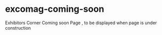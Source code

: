 # excomag-coming-soon
Exhibitors Corner Coming soon Page , to be displayed when page is under construction
